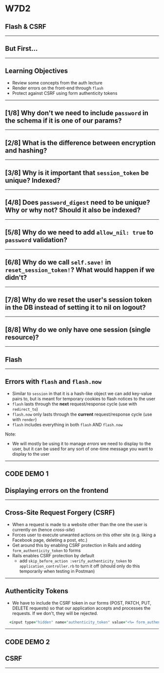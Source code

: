 # W7D2

## Flash & CSRF

---

## But First... 

---

## Learning Objectives

+ Review some concepts from the auth lecture
+ Render errors on the front-end through `flash`
+ Protect against CSRF using form authenticity tokens

---

## [1/8] Why don't we need to include `password` in the schema if it is one of our params?

---

## [2/8] What is the difference between encryption and hashing?

---

## [3/8] Why is it important that `session_token` be unique? Indexed?

---

## [4/8] Does `password_digest` need to be unique? Why or why not? Should it also be indexed?

---

## [5/8] Why do we need to add `allow_nil: true` to `password` validation?

---

## [6/8] Why do we call `self.save!` in `reset_session_token!`? What would happen if we didn't?

---

## [7/8] Why do we reset the user's session token in the DB instead of setting it to nil on logout?

---

## [8/8] Why do we only have one session (single resource)?

---

## Flash

---

## Errors with `flash` and `flash.now`

- Similar to `session` in that it is a hash-like object we can add key-value pairs to, but is meant for temporary cookies to flash notices to the user
- `flash` lasts through the __next__ request/response cycle (use with `redirect_to`)
- `flash.now` only lasts through the __current__ request/response cycle (use with `render`)
- `flash` includes everything in both `flash` AND `flash.now`

Note:
- We will mostly be using it to manage *errors* we need to display to the user, but it can be used for any sort of one-time message you want to display to the user
---

## CODE DEMO 1

## Displaying errors on the frontend

---

## Cross-Site Request Forgery (CSRF)

- When a request is made to a website other than the one the user is currently on (hence *cross-site*)
- Forces user to execute unwanted actions on this other site (e.g. liking a Facebook page, deleting a post, etc.)
- Get around this by enabling CSRF protection in Rails and adding `form_authenticity_token` to forms
- Rails enables CSRF protection by default
  - add `skip_before_action :verify_authenticity_token` to `application_controller.rb` to turn it off (should only do this temporarily when testing in Postman)

---

## Authenticity Tokens

- We have to include the CSRF token in our forms (POST, PATCH, PUT, DELETE requests) so that our application accepts and processes the requests. If we don't, they will be rejected.

```ruby
  <input type="hidden" name="authenticity_token" value="<%= form_authenticity_token %>">
```

---

## CODE DEMO 2

## CSRF

---

